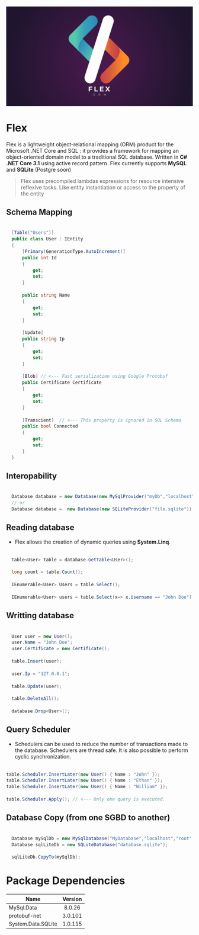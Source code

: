 <p align="center">
  <img src="Utils/logo.png" />
</p>

# Flex 

Flex is a lightweight object-relational mapping (ORM) product for the Microsoft .NET Core and SQL : it provides a framework for mapping an object-oriented domain model to a traditional SQL database. Written in **C# .NET Core 3.1** using active record pattern. Flex currently supports **MySQL** and **SQLite** (Postgre soon)

> Flex uses precompiled lambdas expressions for resource intensive reflexive tasks. Like entity instantiation or access to the property of the entity


## Schema Mapping

```csharp

  [Table("Users")]
  public class User : IEntity 
  { 
      [Primary(GenerationType.AutoIncrement)] 
      public int Id
      {
          get;
          set;
      }

      public string Name
      {
          get;
          set;
      }

      [Update]
      public string Ip
      {
          get;
          set;
      }

      [Blob] // <--- Fast serialization using Google Protobuf 
      public Certificate Certificate 
      {
          get;
          set;
      }

      [Transcient]  // <--- This property is ignored in SQL Schema 
      public bool Connected
      {
          get;
          set;
      }
  }
```

 ## Interopability

```csharp

  Database database = new Database(new MySqlProvider("myDb","localhost","root",""));
  // or
  Database database =  new Database(new SQLiteProvider("file.sqlite"));

```

 ## Reading database

* Flex allows the creation of dynamic queries using **System.Linq**.

```csharp

  Table<User> table = database.GetTable<User>();

  long count = table.Count();

  IEnumerable<User> Users = table.Select();

  IEnumerable<User> users = table.Select(x=> x.Username == "John Doe").GroupBy(x => x.Ip); // <--- Dynamic query builder

```

 ## Writting database

```csharp

  User user = new User();
  user.Name = "John Doe";
  user.Certificate = new Certificate();

  table.Insert(user);

  user.Ip = "127.0.0.1";

  table.Update(user);

  table.DeleteAll();

  database.Drop<User>();

```

 ## Query Scheduler

* Schedulers can be used to reduce the number of transactions made to the database. Schedulers are thread safe. It is also possible to perform cyclic synchronization.

```csharp

table.Scheduler.InsertLater(new User() { Name : "John" });
table.Scheduler.InsertLater(new User() { Name : "Ethan" });
table.Scheduler.InsertLater(new User() { Name : "William" });

table.Scheduler.Apply(); // <--- Only one query is executed.

```

 ## Database Copy (from one SGBD to another)

```csharp

  Database mySqlDb = new MySqlDatabase("MyDatabase","localhost","root","");
  Database sqlLiteDb = new SQLiteDatabase("database.sqlite");

  sqlLiteDb.CopyTo(mySqlDb);

```

# Package Dependencies

 | Name        | Version           |
| ------------- |:-------------:|
| MySql.Data      | 8.0.26 | 
| protobuf-net | 3.0.101 |
| System.Data.SQLite | 1.0.115 | 





